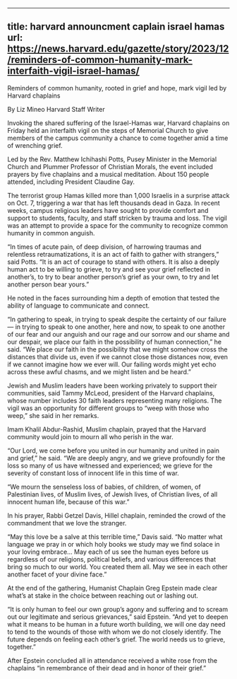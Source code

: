 
---
title: harvard announcment caplain israel hamas
url: https://news.harvard.edu/gazette/story/2023/12/reminders-of-common-humanity-mark-interfaith-vigil-israel-hamas/
---
Reminders of common humanity, rooted in grief and hope, mark vigil led by Harvard chaplains

By Liz Mineo Harvard Staff Writer

Invoking the shared suffering of the Israel-Hamas war, Harvard chaplains on Friday held an interfaith vigil on the steps of Memorial Church to give members of the campus community a chance to come together amid a time of wrenching grief.

Led by the Rev. Matthew Ichihashi Potts, Pusey Minister in the Memorial Church and Plummer Professor of Christian Morals, the event included prayers by five chaplains and a musical meditation. About 150 people attended, including President Claudine Gay.

The terrorist group Hamas killed more than 1,000 Israelis in a surprise attack on Oct. 7, triggering a war that has left thousands dead in Gaza. In recent weeks, campus religious leaders have sought to provide comfort and support to students, faculty, and staff stricken by trauma and loss. The vigil was an attempt to provide a space for the community to recognize common humanity in common anguish.

“In times of acute pain, of deep division, of harrowing traumas and relentless retraumatizations, it is an act of faith to gather with strangers,” said Potts. “It is an act of courage to stand with others. It is also a deeply human act to be willing to grieve, to try and see your grief reflected in another’s, to try to bear another person’s grief as your own, to try and let another person bear yours.”

He noted in the faces surrounding him a depth of emotion that tested the ability of language to communicate and connect.

“In gathering to speak, in trying to speak despite the certainty of our failure — in trying to speak to one another, here and now, to speak to one another of our fear and our anguish and our rage and our sorrow and our shame and our despair, we place our faith in the possibility of human connection,” he said. “We place our faith in the possibility that we might somehow cross the distances that divide us, even if we cannot close those distances now, even if we cannot imagine how we ever will. Our failing words might yet echo across these awful chasms, and we might listen and be heard.”

Jewish and Muslim leaders have been working privately to support their communities, said Tammy McLeod, president of the Harvard chaplains, whose number includes 30 faith leaders representing many religions. The vigil was an opportunity for different groups to “weep with those who weep,” she said in her remarks.

Imam Khalil Abdur-Rashid, Muslim chaplain, prayed that the Harvard community would join to mourn all who perish in the war.

“Our Lord, we come before you united in our humanity and united in pain and grief,” he said. “We are deeply angry, and we grieve profoundly for the loss so many of us have witnessed and experienced; we grieve for the severity of constant loss of innocent life in this time of war.

“We mourn the senseless loss of babies, of children, of women, of Palestinian lives, of Muslim lives, of Jewish lives, of Christian lives, of all innocent human life, because of this war.”

In his prayer, Rabbi Getzel Davis, Hillel chaplain, reminded the crowd of the commandment that we love the stranger.

“May this love be a salve at this terrible time,” Davis said. “No matter what language we pray in or which holy books we study may we find solace in your loving embrace… May each of us see the human eyes before us regardless of our religions, political beliefs, and various differences that bring so much to our world. You created them all. May we see in each other another facet of your divine face.”

At the end of the gathering, Humanist Chaplain Greg Epstein made clear what’s at stake in the choice between reaching out or lashing out.

“It is only human to feel our own group’s agony and suffering and to scream out our legitimate and serious grievances,” said Epstein. “And yet to deepen what it means to be human in a future worth building, we will one day need to tend to the wounds of those with whom we do not closely identify. The future depends on feeling each other’s grief. The world needs us to grieve, together.”

After Epstein concluded all in attendance received a white rose from the chaplains “in remembrance of their dead and in honor of their grief.”
